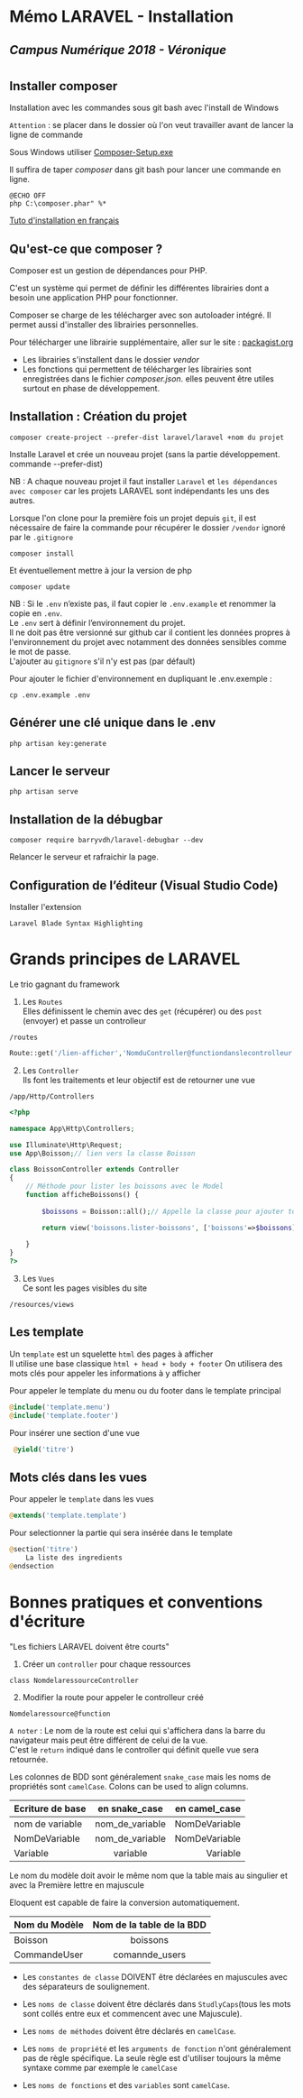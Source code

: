 # Mémo LARAVEL - Installation
## *Campus Numérique 2018 - Véronique*
#

## Installer composer
Installation avec les commandes sous git bash avec l'install de Windows

`Attention` : se placer dans le dossier où l'on veut travailler avant de lancer la ligne de commande

Sous Windows utiliser [Composer-Setup.exe](https://getcomposer.org/download/)

Il suffira de taper *composer* dans git bash pour lancer une commande en ligne.



```
@ECHO OFF
php C:\composer.phar" %*
```
[Tuto d'installation en français](https://www.formations-laravel.fr/articles/decouverte/2017-01-12-installation-d-un-projet-laravel-avec-windows.html)

## Qu'est-ce que composer ?

Composer est un gestion de dépendances pour PHP.

C'est un système qui permet de définir les différentes librairies dont a besoin une application PHP pour fonctionner.

Composer se charge de les télécharger avec son autoloader intégré.
Il permet aussi d'installer des librairies personnelles.

Pour télécharger une librairie supplémentaire, aller sur le site :   [packagist.org](https://packagist.org/)

* Les librairies s'installent dans le dossier *vendor*
* Les fonctions qui permettent de télécharger les librairies sont enregistrées dans le fichier *composer.json*. elles peuvent être utiles surtout en phase de développement.


## Installation : Création du projet
```
composer create-project --prefer-dist laravel/laravel +nom du projet
```
Installe Laravel et crée un nouveau projet (sans la partie développement. commande --prefer-dist)

NB : A chaque nouveau projet il faut installer `Laravel` et `les dépendances avec composer` car les projets LARAVEL sont indépendants les uns des autres.    

Lorsque l'on clone pour la première fois un projet depuis `git`, il est nécessaire de faire la commande pour récupérer le dossier `/vendor` ignoré par le `.gitignore`
```
composer install
```
Et éventuellement mettre à jour la version de php
```
composer update
```

NB : Si le `.env` n’existe pas, il faut copier le `.env.example` et renommer la copie en `.env`.    
Le `.env` sert à définir l’environnement du projet.     
Il ne doit pas être versionné sur github car il contient les données propres à l'environnement du projet avec notamment des données sensibles comme le mot de passe.    
L'ajouter au `gitignore` s'il n'y est pas (par défault)

Pour ajouter le fichier d'environnement en dupliquant le .env.exemple : 
```
cp .env.example .env
```
## Générer une clé unique dans le .env
```
php artisan key:generate
```
## Lancer le serveur
```
php artisan serve
```
## Installation de la débugbar
```
composer require barryvdh/laravel-debugbar --dev
```
Relancer le serveur et rafraichir la page.
## Configuration de l’éditeur (Visual Studio Code)
Installer l'extension
```
Laravel Blade Syntax Highlighting
```
# Grands principes de LARAVEL
Le trio gagnant du framework
1. Les `Routes`     
Elles définissent le chemin avec des `get` (récupérer) ou des `post` (envoyer) et passe un controlleur   

```
/routes
```
```php
Route::get('/lien-afficher','NomduController@functiondanslecontrolleur');
```
2. Les `Controller`     
Ils font les traitements et leur objectif est de retourner une vue
```
/app/Http/Controllers
```
```php
<?php

namespace App\Http\Controllers;

use Illuminate\Http\Request;
use App\Boisson;// lien vers la classe Boisson

class BoissonController extends Controller
{
    // Méthode pour lister les boissons avec le Model
    function afficheBoissons() {
        
        $boissons = Boisson::all();// Appelle la classe pour ajouter toutes les données

        return view('boissons.lister-boissons', ['boissons'=>$boissons]);// retourne la vue (avec . pour remplacer /) avec un paramètre passé
    
    }
}
?>
```
3. Les `Vues`       
Ce sont les pages visibles du site
```
/resources/views
```
## Les template
Un `template` est un squelette `html` des pages à afficher    
Il utilise une base classique `html + head + body + footer` 
On utilisera des mots clés pour appeler les informations à y afficher

Pour appeler le template du menu ou du footer dans le template principal
```php
@include('template.menu')
@include('template.footer')
```
Pour insérer une section d'une vue
```php
 @yield('titre')
 ```
## Mots clés dans les vues
Pour appeler le `template` dans les vues
```php
@extends('template.template')
```
Pour selectionner la partie qui sera insérée dans le template
```php
@section('titre')
    La liste des ingredients
@endsection
```
# Bonnes pratiques et conventions d'écriture
"Les fichiers LARAVEL doivent être courts"
1. Créer un `controller` pour chaque ressources
```
class NomdelaressourceController
```
2. Modifier la route pour appeler le controlleur créé
```
Nomdelaressource@function
```
`A noter` : Le nom de la route est celui qui s'affichera dans la barre du navigateur mais peut être différent de celui de la vue.   
C'est le `return` indiqué dans le controller qui définit quelle vue sera retournée.

Les colonnes de BDD sont généralement `snake_case` mais les noms de propriétés sont `camelCase`.
Colons can be used to align columns.

| Ecriture de base  |  en snake_case            |   en camel_case  |
| ----------------- |:-------------------------:| ----------------:|
| nom de variable   |  nom_de_variable          | NomDeVariable    |
| NomDeVariable     |  nom_de_variable          | NomDeVariable    |
|   Variable        |  variable                 | Variable         |

Le nom du modèle doit avoir le même nom que la table mais au singulier et avec la Première lettre en majuscule
 
Eloquent est capable de faire la conversion automatiquement.

| Nom du Modèle  | Nom de la table de la BDD | 
| -------------- |:-------------------------:|
| Boisson        | boissons                  |
| CommandeUser   | comannde_users            |

* Les `constantes de classe` DOIVENT être déclarées en majuscules avec des séparateurs de soulignement.

* Les `noms de classe` doivent être déclarés dans `StudlyCaps`(tous les mots sont collés entre eux et commencent avec une Majuscule).

* Les `noms de méthodes` doivent être déclarés en `camelCase`.

* Les `noms de propriété` et les `arguments de fonction` n'ont généralement pas de règle spécifique. La seule règle est d'utiliser toujours la même syntaxe comme par exemple le `camelCase`

* Les `noms de fonctions` et des `variables` sont `camelCase`. 

